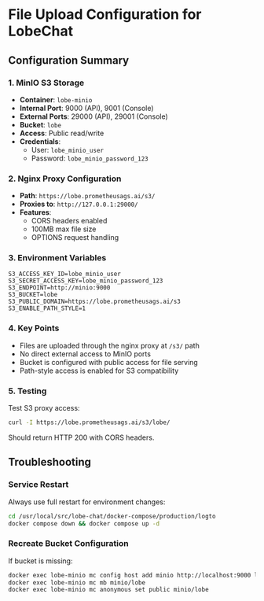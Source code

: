 # File Upload Configuration for LobeChat

## Configuration Summary

### 1. MinIO S3 Storage
- **Container**: `lobe-minio`
- **Internal Port**: 9000 (API), 9001 (Console)
- **External Ports**: 29000 (API), 29001 (Console)
- **Bucket**: `lobe`
- **Access**: Public read/write
- **Credentials**: 
  - User: `lobe_minio_user`
  - Password: `lobe_minio_password_123`

### 2. Nginx Proxy Configuration
- **Path**: `https://lobe.prometheusags.ai/s3/`
- **Proxies to**: `http://127.0.0.1:29000/`
- **Features**:
  - CORS headers enabled
  - 100MB max file size
  - OPTIONS request handling

### 3. Environment Variables
```
S3_ACCESS_KEY_ID=lobe_minio_user
S3_SECRET_ACCESS_KEY=lobe_minio_password_123
S3_ENDPOINT=http://minio:9000
S3_BUCKET=lobe
S3_PUBLIC_DOMAIN=https://lobe.prometheusags.ai/s3
S3_ENABLE_PATH_STYLE=1
```

### 4. Key Points
- Files are uploaded through the nginx proxy at `/s3/` path
- No direct external access to MinIO ports
- Bucket is configured with public access for file serving
- Path-style access is enabled for S3 compatibility

### 5. Testing
Test S3 proxy access:
```bash
curl -I https://lobe.prometheusags.ai/s3/lobe/
```

Should return HTTP 200 with CORS headers.

## Troubleshooting

### Service Restart
Always use full restart for environment changes:
```bash
cd /usr/local/src/lobe-chat/docker-compose/production/logto
docker compose down && docker compose up -d
```

### Recreate Bucket Configuration
If bucket is missing:
```bash
docker exec lobe-minio mc config host add minio http://localhost:9000 lobe_minio_user lobe_minio_password_123
docker exec lobe-minio mc mb minio/lobe
docker exec lobe-minio mc anonymous set public minio/lobe
```

